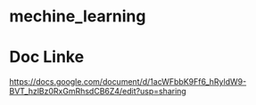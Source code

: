 # mechine_learning

# Doc Linke
  https://docs.google.com/document/d/1acWFbbK9Ff6_hRyldW9-BVT_hzlBz0RxGmRhsdCB6Z4/edit?usp=sharing
